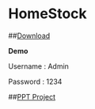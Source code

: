 # HomeStock
##[Download](https://github.com/SupalukBenz/HomeStock/releases/download/v1.1/HomeStockV1.1.zip)




**Demo**

Username : Admin

Password : 1234


##[PPT Project](https://doc-0o-74-docs.googleusercontent.com/docs/securesc/580l5np22306o4ecq5l1bk3lk42olp0k/b8lnt9irha455ab7urvf0l71r0nkc493/1514181600000/01642721970381502611/01642721970381502611/1693YL_Xt-u2X2lO48yVVK3Qc8z71tvDI?e=download&h=13182309279141087860&nonce=quoejmb0dppag&user=01642721970381502611&hash=upsvpesht19m5rkbot7g7bd0j0o65s3g)
